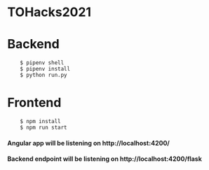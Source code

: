 # TOHacks2021
# Backend
```
	$ pipenv shell
	$ pipenv install
	$ python run.py
```
# Frontend

```
	$ npm install
	$ npm run start
```

#### Angular app will be listening on http://localhost:4200/ 
#### Backend endpoint will be listening on http://localhost:4200/flask

